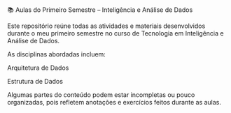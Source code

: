 📚 Aulas do Primeiro Semestre – Inteligência e Análise de Dados

Este repositório reúne todas as atividades e materiais desenvolvidos durante o meu primeiro semestre no curso de Tecnologia em Inteligência e Análise de Dados.

As disciplinas abordadas incluem:

Arquitetura de Dados

Estrutura de Dados

Algumas partes do conteúdo podem estar incompletas ou pouco organizadas, pois refletem anotações e exercícios feitos durante as aulas.
